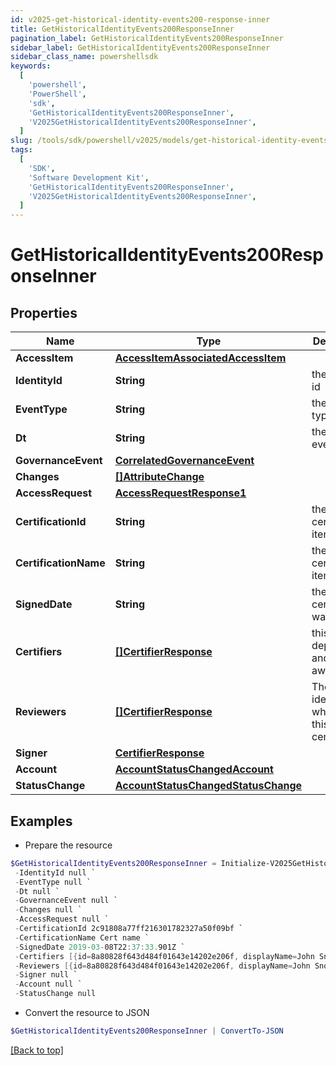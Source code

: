 ```yaml
---
id: v2025-get-historical-identity-events200-response-inner
title: GetHistoricalIdentityEvents200ResponseInner
pagination_label: GetHistoricalIdentityEvents200ResponseInner
sidebar_label: GetHistoricalIdentityEvents200ResponseInner
sidebar_class_name: powershellsdk
keywords:
  [
    'powershell',
    'PowerShell',
    'sdk',
    'GetHistoricalIdentityEvents200ResponseInner',
    'V2025GetHistoricalIdentityEvents200ResponseInner',
  ]
slug: /tools/sdk/powershell/v2025/models/get-historical-identity-events200-response-inner
tags:
  [
    'SDK',
    'Software Development Kit',
    'GetHistoricalIdentityEvents200ResponseInner',
    'V2025GetHistoricalIdentityEvents200ResponseInner',
  ]
---
```


# GetHistoricalIdentityEvents200ResponseInner

## Properties

| Name | Type | Description | Notes |
| --- | --- | --- | --- |
| **AccessItem** | [**AccessItemAssociatedAccessItem**](access-item-associated-access-item) |  | [optional] |
| **IdentityId** | **String** | the identity id | [optional] |
| **EventType** | **String** | the event type | [optional] |
| **Dt** | **String** | the date of event | [optional] |
| **GovernanceEvent** | [**CorrelatedGovernanceEvent**](correlated-governance-event) |  | [optional] |
| **Changes** | [**[]AttributeChange**](attribute-change) |  | [optional] |
| **AccessRequest** | [**AccessRequestResponse1**](access-request-response1) |  | [optional] |
| **CertificationId** | **String** | the id of the certification item | [optional] |
| **CertificationName** | **String** | the certification item name | [optional] |
| **SignedDate** | **String** | the date ceritification was signed | [optional] |
| **Certifiers** | [**[]CertifierResponse**](certifier-response) | this field is deprecated and may go away | [optional] |
| **Reviewers** | [**[]CertifierResponse**](certifier-response) | The list of identities who review this certification | [optional] |
| **Signer** | [**CertifierResponse**](certifier-response) |  | [optional] |
| **Account** | [**AccountStatusChangedAccount**](account-status-changed-account) |  | [optional] |
| **StatusChange** | [**AccountStatusChangedStatusChange**](account-status-changed-status-change) |  | [optional] |

## Examples

- Prepare the resource

```powershell
$GetHistoricalIdentityEvents200ResponseInner = Initialize-V2025GetHistoricalIdentityEvents200ResponseInner  -AccessItem null `
 -IdentityId null `
 -EventType null `
 -Dt null `
 -GovernanceEvent null `
 -Changes null `
 -AccessRequest null `
 -CertificationId 2c91808a77ff216301782327a50f09bf `
 -CertificationName Cert name `
 -SignedDate 2019-03-08T22:37:33.901Z `
 -Certifiers [{id=8a80828f643d484f01643e14202e206f, displayName=John Snow}] `
 -Reviewers [{id=8a80828f643d484f01643e14202e206f, displayName=John Snow}] `
 -Signer null `
 -Account null `
 -StatusChange null
```

- Convert the resource to JSON

```powershell
$GetHistoricalIdentityEvents200ResponseInner | ConvertTo-JSON
```

[[Back to top]](#)
